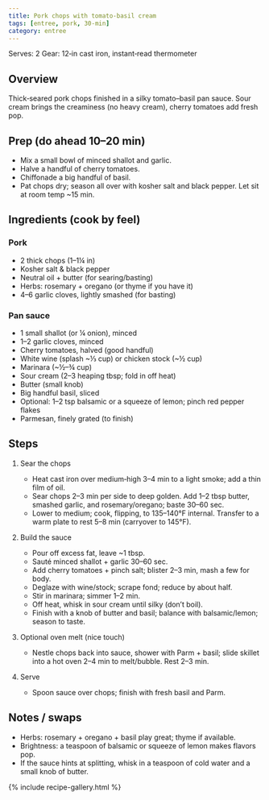 ```yaml
---
title: Pork chops with tomato‑basil cream
tags: [entree, pork, 30‑min]
category: entree
---
```


Serves: 2
Gear: 12‑in cast iron, instant‑read thermometer

## Overview
Thick‑seared pork chops finished in a silky tomato–basil pan sauce. Sour cream brings the creaminess (no heavy cream), cherry tomatoes add fresh pop.

## Prep (do ahead 10–20 min)
- Mix a small bowl of minced shallot and garlic.
- Halve a handful of cherry tomatoes.
- Chiffonade a big handful of basil.
- Pat chops dry; season all over with kosher salt and black pepper. Let sit at room temp ~15 min.

## Ingredients (cook by feel)
### Pork
- 2 thick chops (1–1¼ in)
- Kosher salt & black pepper
- Neutral oil + butter (for searing/basting)
- Herbs: rosemary + oregano (or thyme if you have it)
- 4–6 garlic cloves, lightly smashed (for basting)

### Pan sauce
- 1 small shallot (or ¼ onion), minced
- 1–2 garlic cloves, minced
- Cherry tomatoes, halved (good handful)
- White wine (splash ~⅓ cup) or chicken stock (~½ cup)
- Marinara (~½–¾ cup)
- Sour cream (2–3 heaping tbsp; fold in off heat)
- Butter (small knob)
- Big handful basil, sliced
- Optional: 1–2 tsp balsamic or a squeeze of lemon; pinch red pepper flakes
- Parmesan, finely grated (to finish)

## Steps
1. Sear the chops
   - Heat cast iron over medium‑high 3–4 min to a light smoke; add a thin film of oil.
   - Sear chops 2–3 min per side to deep golden. Add 1–2 tbsp butter, smashed garlic, and rosemary/oregano; baste 30–60 sec.
   - Lower to medium; cook, flipping, to 135–140°F internal. Transfer to a warm plate to rest 5–8 min (carryover to 145°F).

2. Build the sauce
   - Pour off excess fat, leave ~1 tbsp.
   - Sauté minced shallot + garlic 30–60 sec.
   - Add cherry tomatoes + pinch salt; blister 2–3 min, mash a few for body.
   - Deglaze with wine/stock; scrape fond; reduce by about half.
   - Stir in marinara; simmer 1–2 min.
   - Off heat, whisk in sour cream until silky (don’t boil).
   - Finish with a knob of butter and basil; balance with balsamic/lemon; season to taste.

3. Optional oven melt (nice touch)
   - Nestle chops back into sauce, shower with Parm + basil; slide skillet into a hot oven 2–4 min to melt/bubble. Rest 2–3 min.

4. Serve
   - Spoon sauce over chops; finish with fresh basil and Parm.

## Notes / swaps
- Herbs: rosemary + oregano + basil play great; thyme if available.
- Brightness: a teaspoon of balsamic or squeeze of lemon makes flavors pop.
- If the sauce hints at splitting, whisk in a teaspoon of cold water and a small knob of butter.

{% include recipe-gallery.html %}

